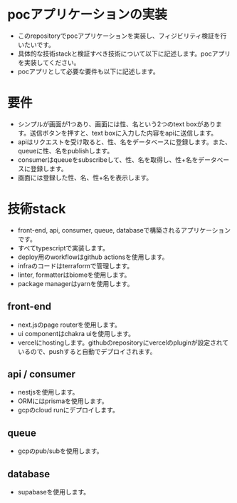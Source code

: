# pocアプリケーションの実装
- このrepositoryでpocアプリケーションを実装し、フィジビリティ検証を行いたいです。
- 具体的な技術stackと検証すべき技術について以下に記述します。pocアプリを実装してください。
- pocアプリとして必要な要件も以下に記述します。

# 要件
- シンプルが画面が1つあり、画面には性、名という2つのtext boxがあります。送信ボタンを押すと、text boxに入力した内容をapiに送信します。
- apiはリクエストを受け取ると、性、名をデータベースに登録します。また、queueに性、名をpublishします。
- consumerはqueueをsubscribeして、性、名を取得し、性+名をデータベースに登録します。
- 画面には登録した性、名、性+名を表示します。

# 技術stack
- front-end, api, consumer, queue, databaseで構築されるアプリケーションです。
- すべてtypescriptで実装します。
- deploy用のworkflowはgithub actionsを使用します。
- infraのコードはterraformで管理します。
- linter, formatterはbiomeを使用します。
- package managerはyarnを使用します。

## front-end
- next.jsのpage routerを使用します。
- ui componentはchakra uiを使用します。
- vercelにhostingします。githubのrepositoryにvercelのpluginが設定されているので、pushすると自動でデプロイされます。

## api / consumer
- nestjsを使用します。
- ORMにはprismaを使用します。
- gcpのcloud runにデプロイします。

## queue
- gcpのpub/subを使用します。

## database
- supabaseを使用します。


